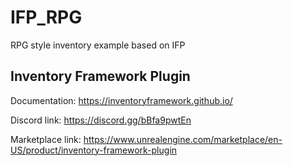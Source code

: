 # IFP_RPG
 RPG style inventory example based on IFP

## Inventory Framework Plugin

Documentation: https://inventoryframework.github.io/

Discord link: https://discord.gg/bBfa9pwtEn

Marketplace link: https://www.unrealengine.com/marketplace/en-US/product/inventory-framework-plugin
